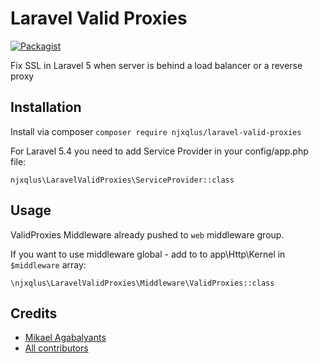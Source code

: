 # Laravel Valid Proxies

[![Packagist](https://img.shields.io/packagist/v/njxqlus/laravel-valid-proxies.svg)](https://packagist.org/packages/njxqlus/laravel-valid-proxies)

Fix SSL in Laravel 5 when server is behind a load balancer or a reverse proxy

## Installation

Install via composer `composer require njxqlus/laravel-valid-proxies`

For Laravel 5.4 you need to add Service Provider in your config/app.php file:

`njxqlus\LaravelValidProxies\ServiceProvider::class`

## Usage

ValidProxies Middleware already pushed to `web` middleware group. 

If you want to use middleware global - add to to app\Http\Kernel in `$middleware` array:

`\njxqlus\LaravelValidProxies\Middleware\ValidProxies::class`

## Credits

- [Mikael Agabalyants](https://github.com/njxqlus/laravel-valid-proxies)
- [All contributors](https://github.com/njxqlus/laravel-valid-proxies/graphs/contributors)
